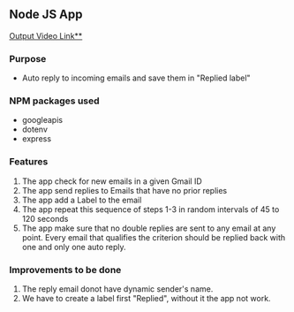 
## Node JS App

[Output Video Link**](https://drive.google.com/file/d/18nQPTcj50KdLfyGBFj4i8KurIylpjZix/view?usp=sharing)

### Purpose
- Auto reply to incoming emails and save them in "Replied label"

### NPM packages used
- googleapis
- dotenv
- express

### Features
1. The app check for new emails in a given Gmail ID
2. The app send replies to Emails that have no prior replies
3. The app add a Label to the email 
4. The app repeat this sequence of steps 1-3 in random intervals of 45 to 120 seconds
5. The app make sure that no double replies are sent to any email at any point. Every email that qualifies the criterion should be replied back with one and only one auto reply.

### Improvements to be done
1. The reply email donot have dynamic sender's name.
2. We have to create a label first "Replied", without it the app not work.
